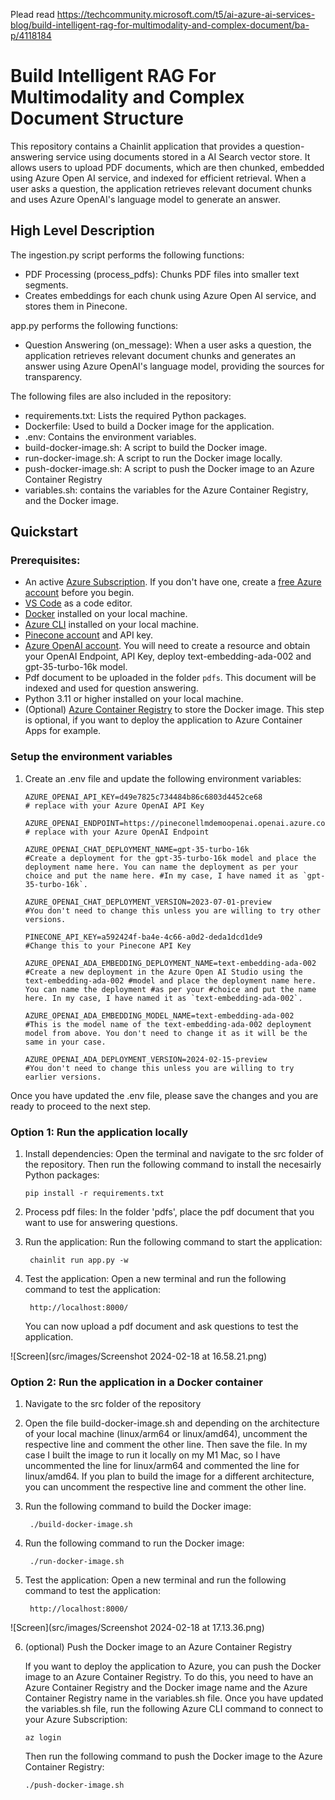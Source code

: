 Plead read https://techcommunity.microsoft.com/t5/ai-azure-ai-services-blog/build-intelligent-rag-for-multimodality-and-complex-document/ba-p/4118184

# Build Intelligent RAG For Multimodality and Complex Document Structure



This repository contains a Chainlit application that provides a question-answering service using documents stored in a AI Search vector store. It allows users to upload PDF documents, which are then chunked, embedded using Azure Open AI service, and indexed for efficient retrieval. When a user asks a question, the application retrieves relevant document chunks and uses Azure OpenAI's language model to generate an answer.

## High Level Description

The ingestion.py script performs the following functions:

- PDF Processing (process_pdfs): Chunks PDF files into smaller text segments.
- Creates embeddings for each chunk using Azure Open AI service, and stores them in Pinecone.

app.py performs the following functions: 
- Question Answering (on_message): When a user asks a question, the application retrieves relevant document chunks and generates an answer using Azure OpenAI's language model, providing the sources for transparency.

The following files are also included in the repository:
- requirements.txt: Lists the required Python packages.
- Dockerfile: Used to build a Docker image for the application.
- .env: Contains the environment variables.
- build-docker-image.sh: A script to build the Docker image.
- run-docker-image.sh: A script to run the Docker image locally.
- push-docker-image.sh: A script to push the Docker image to an Azure Container Registry
- variables.sh: contains the variables for the Azure Container Registry, and the Docker image.

## Quickstart

### Prerequisites:
- An active [Azure Subscription](https://learn.microsoft.com/en-us/azure/guides/developer/azure-developer-guide#understanding-accounts-subscriptions-and-billing). If you don't have one, create a [free Azure account](https://azure.microsoft.com/en-gb/free/) before you begin.
- [VS Code](https://code.visualstudio.com/) as a code editor.
- [Docker](https://www.docker.com/) installed on your local machine.
- [Azure CLI](https://docs.microsoft.com/en-us/cli/azure/install-azure-cli) installed on your local machine.
- [Pinecone account](https://www.pinecone.io/) and API key.
- [Azure OpenAI account](https://azure.microsoft.com/en-us/services/cognitive-services/openai/). You will need to create a resource and obtain your OpenAI Endpoint, API Key, deploy text-embedding-ada-002 and gpt-35-turbo-16k model.
- Pdf document to be uploaded in the folder `pdfs`. This document will be indexed and used for question answering.
- Python 3.11 or higher installed on your local machine.
- (Optional) [Azure Container Registry](https://docs.microsoft.com/en-us/azure/container-registry/) to store the Docker image. This step is optional, if you want to deploy the application to Azure Container Apps for example.

### Setup the environment variables

1. Create an .env file and update the following environment variables:

    ```
    AZURE_OPENAI_API_KEY=d49e7825c734484b86c6803d4452ce68 
    # replace with your Azure OpenAI API Key

    AZURE_OPENAI_ENDPOINT=https://pineconellmdemoopenai.openai.azure.com/ 
    # replace with your Azure OpenAI Endpoint

    AZURE_OPENAI_CHAT_DEPLOYMENT_NAME=gpt-35-turbo-16k
    #Create a deployment for the gpt-35-turbo-16k model and place the deployment name here. You can name the deployment as per your choice and put the name here. #In my case, I have named it as `gpt-35-turbo-16k`.

    AZURE_OPENAI_CHAT_DEPLOYMENT_VERSION=2023-07-01-preview 
    #You don't need to change this unless you are willing to try other versions.

    PINECONE_API_KEY=a592424f-ba4e-4c66-a0d2-deda1dcd1de9 
    #Change this to your Pinecone API Key

    AZURE_OPENAI_ADA_EMBEDDING_DEPLOYMENT_NAME=text-embedding-ada-002 
    #Create a new deployment in the Azure Open AI Studio using the text-embedding-ada-002 #model and place the deployment name here. You can name the deployment #as per your #choice and put the name here. In my case, I have named it as `text-embedding-ada-002`.

    AZURE_OPENAI_ADA_EMBEDDING_MODEL_NAME=text-embedding-ada-002 
    #This is the model name of the text-embedding-ada-002 deployment model from above. You don't need to change it as it will be the same in your case.

    AZURE_OPENAI_ADA_DEPLOYMENT_VERSION=2024-02-15-preview
    #You don't need to change this unless you are willing to try earlier versions.
    ```

Once you have updated the .env file, please save the changes and you are ready to proceed to the next step.

### Option 1: Run the application locally

1. Install dependencies: 
Open the terminal and navigate to the src folder of the repository. Then run the following command to install the necesairly Python packages:

    ```pip
    pip install -r requirements.txt
    ```

2. Process pdf files: In the folder 'pdfs', place the pdf document that you want to use for answering questions.

3. Run the application: Run the following command to start the application:

    ```chainlit
     chainlit run app.py -w
    ```
4. Test the application: Open a new terminal and run the following command to test the application:

    ```chainlit
     http://localhost:8000/
    ```
    You can now upload a pdf document and ask questions to test the application.

![Screen](src/images/Screenshot 2024-02-18 at 16.58.21.png)

### Option 2: Run the application in a Docker container

1. Navigate to the src folder of the repository

2. Open the file build-docker-image.sh and depending on the architecture of your local machine (linux/arm64 or linux/amd64), uncomment the respective line and comment the other line. Then save the file. In my case I built the image to run it locally on my M1 Mac, so I have uncommented the line for linux/arm64 and commented the line for linux/amd64. If you plan to build the image for a different architecture, you can uncomment the respective line and comment the other line.

3. Run the following command to build the Docker image:

    ```build-docker-image
     ./build-docker-image.sh
    ```
4. Run the following command to run the Docker image:

    ```run-docker-image
     ./run-docker-image.sh
    ```
5. Test the application: Open a new terminal and run the following command to test the application:

    ```chainlit
     http://localhost:8000/
    ```
![Screen](src/images/Screenshot 2024-02-18 at 17.13.36.png)

6. (optional) Push the Docker image to an Azure Container Registry

    If you want to deploy the application to Azure, you can push the Docker image to an Azure Container Registry. To do this, you need to have an Azure Container Registry and the Docker image name and the Azure Container Registry name in the variables.sh file. Once you have updated the variables.sh file, run the following Azure CLI command to connect to your Azure Subscription:
    
    ```azure
    az login
    ```

    Then run the following command to push the Docker image to the Azure Container Registry:

    ```push-docker-image
    ./push-docker-image.sh
    ```
